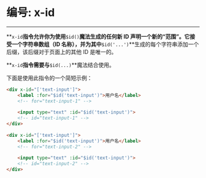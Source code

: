# 编号: x-id

---

**`x-id`**指令允许你为使用**`$id()`**魔法生成的任何新 ID 声明一个新的“范围”。它接受一个字符串数组（ID 名称），并为其中**`$id('...')`**生成的每个字符串添加一个后缀，该后缀对于页面上的其他 ID 是唯一的。

**`x-id`**指令需要与**`$id(...)`**魔法结合使用。

下面是使用此指令的一个简短示例：

```html
<div x-id="['text-input']">
    <label :for="$id('text-input')">用户名</label>
    <!-- for="text-input-1" -->
 
    <input type="text" :id="$id('text-input')">
    <!-- id="text-input-1" -->
</div>
 
<div x-id="['text-input']">
    <label :for="$id('text-input')">用户名</label>
    <!-- for="text-input-2" -->
 
    <input type="text" :id="$id('text-input')">
    <!-- id="text-input-2" -->
</div>
```